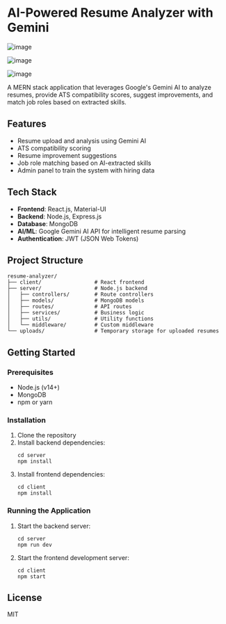 # AI-Powered Resume Analyzer with Gemini

![image](https://github.com/user-attachments/assets/ea6b2869-2701-4744-8810-ce2344b578a5)

![image](https://github.com/user-attachments/assets/d793cf60-39dc-42df-8eee-5f25f014a0c7)

![image](https://github.com/user-attachments/assets/9a935e12-ef16-4f7f-9c7e-87b239756417)




A MERN stack application that leverages Google's Gemini AI to analyze resumes, provide ATS compatibility scores, suggest improvements, and match job roles based on extracted skills.

## Features

- Resume upload and analysis using Gemini AI
- ATS compatibility scoring
- Resume improvement suggestions
- Job role matching based on AI-extracted skills
- Admin panel to train the system with hiring data

## Tech Stack

- **Frontend**: React.js, Material-UI
- **Backend**: Node.js, Express.js
- **Database**: MongoDB
- **AI/ML**: Google Gemini AI API for intelligent resume parsing
- **Authentication**: JWT (JSON Web Tokens)

## Project Structure

```
resume-analyzer/
├── client/                 # React frontend
├── server/                 # Node.js backend
│   ├── controllers/        # Route controllers
│   ├── models/             # MongoDB models
│   ├── routes/             # API routes
│   ├── services/           # Business logic
│   ├── utils/              # Utility functions
│   └── middleware/         # Custom middleware
└── uploads/                # Temporary storage for uploaded resumes
```

## Getting Started

### Prerequisites

- Node.js (v14+)
- MongoDB
- npm or yarn

### Installation

1. Clone the repository
2. Install backend dependencies:
   ```
   cd server
   npm install
   ```
3. Install frontend dependencies:
   ```
   cd client
   npm install
   ```

### Running the Application

1. Start the backend server:
   ```
   cd server
   npm run dev
   ```
2. Start the frontend development server:
   ```
   cd client
   npm start
   ```

## License

MIT

